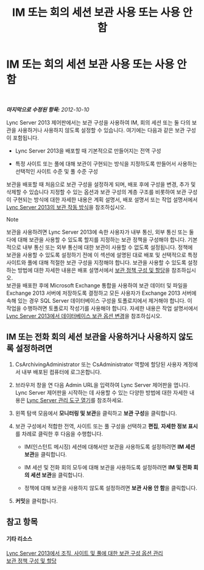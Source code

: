 ﻿---
title: IM 또는 회의 세션 보관 사용 또는 사용 안 함
TOCTitle: IM 또는 회의 세션 보관 사용 또는 사용 안 함
ms:assetid: aa4b5983-dbe1-4d64-8a18-fe2c33994e94
ms:mtpsurl: https://technet.microsoft.com/ko-kr/library/Gg182567(v=OCS.15)
ms:contentKeyID: 49304677
ms.date: 08/24/2015
mtps_version: v=OCS.15
ms.translationtype: HT
---

# IM 또는 회의 세션 보관 사용 또는 사용 안 함

 

_**마지막으로 수정된 항목:** 2012-10-10_

Lync Server 2013 제어판에서는 보관 구성을 사용하여 IM, 회의 세션 또는 둘 다의 보관을 사용하거나 사용하지 않도록 설정할 수 있습니다. 여기에는 다음과 같은 보관 구성이 포함됩니다.

  - Lync Server 2013을 배포할 때 기본적으로 만들어지는 전역 구성

  - 특정 사이트 또는 풀에 대해 보관이 구현되는 방식을 지정하도록 만들어서 사용하는 선택적인 사이트 수준 및 풀 수준 구성

보관을 배포할 때 처음으로 보관 구성을 설정하게 되며, 배포 후에 구성을 변경, 추가 및 삭제할 수 있습니다 지정할 수 있는 옵션과 보관 구성의 계층 구조를 비롯하여 보관 구성이 구현되는 방식에 대한 자세한 내용은 계획 설명서, 배포 설명서 또는 작업 설명서에서 [Lync Server 2013의 보관 작동 방식](lync-server-2013-how-archiving-works.md)을 참조하십시오.


> [!NOTE]
> 보관을 사용하려면 Lync Server 2013에 속한 사용자가 내부 통신, 외부 통신 또는 둘 다에 대해 보관을 사용할 수 있도록 할지를 지정하는 보관 정책을 구성해야 합니다. 기본적으로 내부 통신 또는 외부 통신에 대한 보관이 사용할 수 없도록 설정됩니다. 정책에 보관을 사용할 수 있도록 설정하기 전에 이 섹션에 설명된 대로 배포 및 선택적으로 특정 사이트와 풀에 대해 적절한 보관 구성을 지정해야 합니다. 보관을 사용할 수 있도록 설정하는 방법에 대한 자세한 내용은 배포 설명서에서 <A href="lync-server-2013-configuring-and-assigning-archiving-policies.md">보관 정책 구성 및 할당</A>을 참조하십시오.<BR>보관을 배포한 후에 Microsoft Exchange 통합을 사용하여 보관 데이터 및 파일을 Exchange 2013 서버에 저장하도록 결정하고 모든 사용자가 Exchange 2013 서버에 속해 있는 경우 SQL Server 데이터베이스 구성을 토폴로지에서 제거해야 합니다. 이 작업을 수행하려면 토폴로지 작성기를 사용해야 합니다. 자세한 내용은 작업 설명서에서 <A href="lync-server-2013-changing-archiving-database-options.md">Lync Server 2013에서 데이터베이스 보관 옵션 변경</A>을 참조하십시오.



## IM 또는 전화 회의 세션 보관을 사용하거나 사용하지 않도록 설정하려면

1.  CsArchivingAdministrator 또는 CsAdministrator 역할에 할당된 사용자 계정에서 내부 배포된 컴퓨터에 로그온합니다.

2.  브라우저 창을 연 다음 Admin URL을 입력하여 Lync Server 제어판을 엽니다. Lync Server 제어판을 시작하는 데 사용할 수 있는 다양한 방법에 대한 자세한 내용은 [Lync Server 관리 도구 열기](lync-server-2013-open-lync-server-administrative-tools.md)를 참조하세요.

3.  왼쪽 탐색 모음에서 **모니터링 및 보관**을 클릭하고 **보관 구성**을 클릭합니다.

4.  보관 구성에서 적합한 전역, 사이트 또는 풀 구성을 선택하고 **편집**, **자세한 정보 표시**를 차례로 클릭한 후 다음을 수행합니다.
    
      - IM(인스턴트 메시징) 세션에 대해서만 보관을 사용하도록 설정하려면 **IM 세션 보관**을 클릭합니다.
    
      - IM 세션 및 전화 회의 모두에 대해 보관을 사용하도록 설정하려면 **IM 및 전화 회의 세션 보관**을 클릭합니다.
    
      - 정책에 대해 보관을 사용하지 않도록 설정하려면 **보관 사용 안 함**을 클릭합니다.

5.  **커밋**을 클릭합니다.

## 참고 항목

#### 기타 리소스

[Lync Server 2013에서 조직, 사이트 및 풀에 대한 보관 구성 옵션 관리](lync-server-2013-managing-archiving-configuration-options-for-your-organization-sites-and-pools.md)  
[보관 정책 구성 및 할당](lync-server-2013-configuring-and-assigning-archiving-policies.md)

